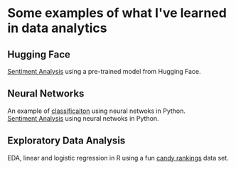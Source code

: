 # Some examples of what I've learned in data analytics


## Hugging Face
[Sentiment Analysis](roberta_on_airline_tweets.html) using a pre-trained model from Hugging Face.

## Neural Networks
An example of [classificaiton](LogisticRegressionKeras.html) using neural netwoks in Python.<br>
[Sentiment Analysis](SentimentAnalysis.html) using neural netwoks in Python.

## Exploratory Data Analysis
EDA, linear and logistic regression in R using a fun [candy rankings](candy.html) data set.
